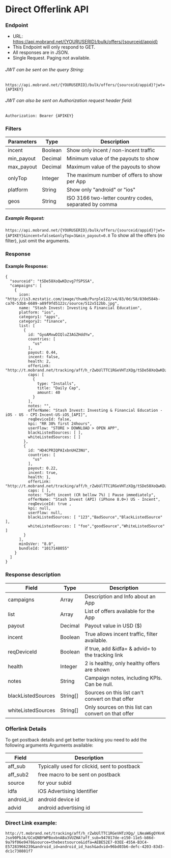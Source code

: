# Direct Offerlink API
### Endpoint
 * URL: https://api.mobrand.net/{YOURUSERID}/bulk/offers/{sourceid/appid}
 * This Endpoint will only respond to GET.
 * All responses are in JSON.
 * Single Request. Paging not available.
###### JWT can be sent on the query String:
``https://api.mobrand.net/{YOURUSERID}/bulk/offers/{sourceid/appid}?jwt={APIKEY}``
###### JWT can also be sent on Authorization request header field:
``Authorization: Bearer {APIKEY}``
### Filters
| Parameters | Type | Description |
|-|-|-|
| incent | Boolean | Show only incent / non-incent traffic |
| min_payout | Decimal | Minimum value of the payouts to show |
| max_payout | Decimal | Maximum value of the payouts to show |
| onlyTop | Integer | The maximum number of offers to show per App |
| platform | String | Show only "android" or "ios" |
| geos | String | ISO 3166 two-letter country codes, separated by comma |
##### Example Request:
``https://api.mobrand.net/{YOURUSERID}/bulk/offers/{sourceid/appid}?jwt={APIKEY}&incent=false&onlyTop=3&min_payout=0.8``
To show all the offers (no filter), just omit the arguments.

### Response
#### Example Response:
```
{
  "sourceid": "tSDe58XoQwKDzvg7fSPSSA",
  "campaigns": [
    {
      icon: "http://is3.mzstatic.com/image/thumb/Purple122/v4/83/0d/58/830d584b-ca70-53b8-6689-a89f9fd5122c/source/512x512bb.jpg",
      name: "Stash Invest: Investing & Financial Education",
      platform: "ios",
      category1: "apps",
      category2: "finance",
      list: [
        {
          id: "GyoAMxwDIQluZ3AGZHddYw",
          countries: [
            "us"
          ],
          payout: 0.44,
          incent: false,
          health: 2,
          offerLink: "http://t.mobrand.net/tracking/aff/h_rZwbUlTTC1RGeVHTzXQg/tSDe58XoQwKDzvg7fSPSSA/GyoAMxwDIQluZ3AGZHddYw",
          caps: [
            {
              type: "Installs",
              title: "Daily Cap",
              amount: 40
            }
          ],
          notes: "",
          offerName: "Stash Invest: Investing & Financial Education - iOS - US - CPI-Incent-US-iOS_[API]",
          reqDeviceId: false,
          kpi: "RR 30% first 24hours",
          userFlow: "STORE > DOWNLOAD > OPEN APP",
          blackListedSources: [ ],
          whiteListedSources: [ ]
        },
        {
          id: "HD4CPRIQPAIxbnUHZ3NU",
          countries: [
            "us"
          ],
          payout: 0.22,
          incent: true,
          health: 1,
          offerLink: "http://t.mobrand.net/tracking/aff/h_rZwbUlTTC1RGeVHTzXQg/tSDe58XoQwKDzvg7fSPSSA/HD4CPRIQPAIxbnUHZ3NU",
          caps: [ ],
          notes: "Soft incent (CR bellow 7%) | Pause immediately",
          offerName: "Stash Invest (API) (iPhone 8.0+) US - Incent",
          reqDeviceId: true ,
          kpi: null,
          userFlow: null,
          blackListedSources: [ "123","BadSource","BlackListedSource" ],
          whiteListedSources: [ "foo","goodSource","WhiteListedSource" ]
        }
      ],
      minOsVer: "8.0",
      bundleId: "1017148055"
    }
  ]
}
```

### Response description
| Field | Type | Description |
|-|-|-|
| campaigns | Array | Description and Info about an App |
| list | Array | List of offers available for the App |
| payout | Decimal | Payout value in USD ($) |
| incent | Boolean | True allows incent traffic, filter available. |
| reqDeviceId | Boolean | if true, add &idfa= & advid= to the tracking link |
| health | Integer | 2 is healthy, only healthy offers are shown |
| notes | String | Campaign notes, including KPIs. Can be null. |
| blackListedSources | String[] | Sources on this list can't convert on that offer |
| whiteListedSources | String[] | Only sources on this list can convert on that offer |

### Offerlink Details
To get postback details and get better tracking you need to add the following arguments
Arguments available:

|Field| Description|
|-|-|
| aff_sub    | Typically used for clickid, sent to postback |
| aff_sub2   | free macro to be sent on postback            |
| source     | for your subid                               |
| idfa       | iOS Advertising Identifier                   |
| android_id | android device id                            |
| advid      | android advertising id                       |

### Direct Link example:
```http://t.mobrand.net/tracking/aff/h_rZwbUlTTC1RGeVHTzXQg/_LNeaW6gQYKnKJso90PbJA/GCoQNBYWPBoxbnABa3VUZHA?aff_sub=947017de-e150-11e5-b86d-9a79f06e9478&source=thebestsource&idfa=AEBE52E7-03EE-455A-B3C4-E57283966239&android_id=android_id_hash&advid=96bd03b6-defc-4203-83d3-dc1c730801f7```

